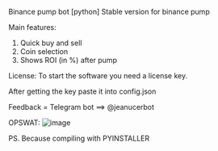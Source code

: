 Binance pump bot [python]
Stable version for binance pump

Main features:
1. Quick buy and sell
2. Coin selection
3. Shows ROI (in %) after pump

License:
To start the software you need a license key.

After getting the key paste it into config.json

Feedback = Telegram bot ==> @jeanucerbot  

OPSWAT:
![image](https://user-images.githubusercontent.com/89002240/131226117-2d987a03-999e-40dc-b7b3-068d0c172df2.png)

PS. Because compiling with PYINSTALLER
